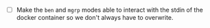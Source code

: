 - [ ] Make the `ben` and `mgrp` modes able to interact with the stdin of the docker
  container so we don't always have to overwrite.